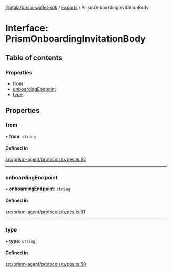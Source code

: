 [@atala/prism-wallet-sdk](../README.md) / [Exports](../modules.md) / PrismOnboardingInvitationBody

# Interface: PrismOnboardingInvitationBody

## Table of contents

### Properties

- [from](PrismOnboardingInvitationBody.md#from)
- [onboardingEndpoint](PrismOnboardingInvitationBody.md#onboardingendpoint)
- [type](PrismOnboardingInvitationBody.md#type)

## Properties

### from

• **from**: `string`

#### Defined in

[src/prism-agent/protocols/types.ts:62](https://github.com/input-output-hk/atala-prism-wallet-sdk-ts/blob/f8f2652/src/prism-agent/protocols/types.ts#L62)

___

### onboardingEndpoint

• **onboardingEndpoint**: `string`

#### Defined in

[src/prism-agent/protocols/types.ts:61](https://github.com/input-output-hk/atala-prism-wallet-sdk-ts/blob/f8f2652/src/prism-agent/protocols/types.ts#L61)

___

### type

• **type**: `string`

#### Defined in

[src/prism-agent/protocols/types.ts:60](https://github.com/input-output-hk/atala-prism-wallet-sdk-ts/blob/f8f2652/src/prism-agent/protocols/types.ts#L60)
